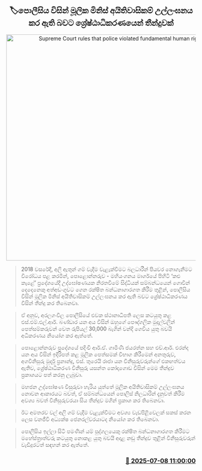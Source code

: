 <p align='center'><b><h2 align='center' title='Supreme Court rules that police violated fundamental human rights'>🏷පොලීසිය විසින් මූලික මිනිස් අයිතිවාසිකම් උල්ලංඝනය කර ඇති බවට ශ්‍රේෂ්ඨාධිකරණයෙන් තීන්දුවක්</h2></b></p>
<p align='center'><img src='https://helakuru.sgp1.cdn.digitaloceanspaces.com/esana/images/lib/court-2.jpg' width='600' alt='Supreme Court rules that police violated fundamental human rights'></p>

> 2018 වසරේදී, අලි ඇතුන් ගම් වැදීම වැළැක්වීමට බලධාරීන් පියවර නොගැනීමට විරෝධය පළ කරමින්, පොළොන්නරුව - මහියංගනය මාර්ගයේ පිහිටි ‘කළු කැළේ’ ප්‍රදේශයේදී උද්ඝෝෂණයක නිරතවීමේ සිද්ධියක් සම්බන්ධයෙන් ගොවීන් දෙදෙනෙකු අත්අඩංගුවට ගෙන රක්ෂිත බන්ධනාගාරගත කිරීම තුළින්, පොලීසිය විසින් මූලික මිනිස් අයිතිවාසිකම් උල්ලංඝනය කර ඇති බවට ශ්‍රේෂ්ඨාධිකරණය විසින් තීන්දු කර තිබෙනවා.

> ඒ අනුව, අරලගංවිල පොලීසියේ එවක ස්ථානාධිපති ලෙස කටයුතු කළ එස්.එම්.එල්.ආර්. බණ්ඩාර යන අය විසින් ඔහුගේ පෞද්ගලික මුදල්වලින් පෙත්සම්කරුවන් වෙත රුපියල් 30,000 බැගින් වන්දි ගෙවිය යුතු බවයි අධිකරණය නියෝග කර ඇත්තේ‍.

> පොළොන්නරුව ප්‍රදේශයේ පදිංචි ආර්.ඒ. ගාමිණී ජයරත්න සහ එච්.ආර්. එරන්ද යන අය විසින් ඉදිරිපත් කළ මූලික පෙත්සමක් විභාග කිරීමෙන් අනතුරුව, අගවිනිසුරු මුර්දු ප්‍රනාන්දු, එස්. තුරෙයි රාජා යන විනිසුරුවරුන්ගේ එකඟත්වය ඇතිව, ශ්‍රේෂ්ඨාධිකරණ විනිසුරු යසන්ත කෝදාගොඩ විසින් මෙම තීන්දුව ප්‍රකාශයට පත් කරනු ලැබුවා.

> මහජන උද්ඝෝෂණ විසුරුවා හැරිය යුත්තේ මූලික අයිතිවාසිකම් උල්ලංඝනය නොවන ආකාරයට බවත්, ඒ සම්බන්ධයෙන් පොලිස් නිලධාරින් දැනුවත් කිරීම අවශ්‍ය බවත් විනිසුරුවරයා සිය තීන්දුව මගින් ප්‍රකාශ කර තිබෙනවා. 

> ඊට අමතරව වල් අලි ගම් වැදීම වැළැක්වීමට අවශ්‍ය වැඩපිළිවෙලක් සකස් කරන ලෙස වනජීවි අධ්‍යක්ෂ ජෙනරල්වරයාටද නියෝග කර තිබෙනවා.

> පොලීසිය ඉල්ලා සිටි පමණින් යම් පුද්ගලයෙකු රක්ෂිත බන්ධනාගාරගත කිරීමට මහේස්ත්‍රාත්වරු කටයුතු නොකළ යුතු බවයි අදාළ නඩු තීන්දුව තුළින් විනිසුරුවරුන් වැඩිදුරටත් සඳහන් කර ඇත්තේ.



<h3 align='right'><a href='https://www.helakuru.lk/esana/p/111674/'>📅 2025-07-08 11:00:00</a></h3>
